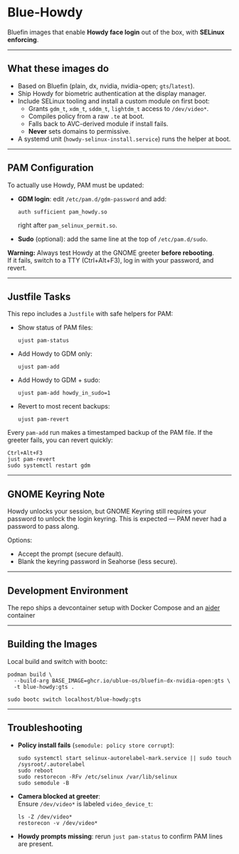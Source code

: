 # Blue-Howdy

Bluefin images that enable **Howdy face login** out of the box, with **SELinux enforcing**.

---

## What these images do

- Based on Bluefin (plain, dx, nvidia, nvidia-open; `gts`/`latest`).
- Ship Howdy for biometric authentication at the display manager.
- Include SELinux tooling and install a custom module on first boot:
  - Grants `gdm_t`, `xdm_t`, `sddm_t`, `lightdm_t` access to `/dev/video*`.
  - Compiles policy from a raw `.te` at boot.
  - Falls back to AVC-derived module if install fails.
  - **Never** sets domains to permissive.
- A systemd unit (`howdy-selinux-install.service`) runs the helper at boot.

---

## PAM Configuration

To actually use Howdy, PAM must be updated:

- **GDM login**: edit `/etc/pam.d/gdm-password` and add:

      auth sufficient pam_howdy.so

  right after `pam_selinux_permit.so`.

- **Sudo** (optional): add the same line at the top of `/etc/pam.d/sudo`.

**Warning:** Always test Howdy at the GNOME greeter **before rebooting**.  
If it fails, switch to a TTY (Ctrl+Alt+F3), log in with your password, and revert.

---

## Justfile Tasks

This repo includes a `Justfile` with safe helpers for PAM:

- Show status of PAM files:

      ujust pam-status

- Add Howdy to GDM only:

      ujust pam-add

- Add Howdy to GDM + sudo:

      ujust pam-add howdy_in_sudo=1

- Revert to most recent backups:

      ujust pam-revert

Every `pam-add` run makes a timestamped backup of the PAM file. If the greeter fails, you can revert quickly:

    Ctrl+Alt+F3
    just pam-revert
    sudo systemctl restart gdm

---

## GNOME Keyring Note

Howdy unlocks your session, but GNOME Keyring still requires your password to unlock the login keyring. This is expected — PAM never had a password to pass along.

Options:
- Accept the prompt (secure default).
- Blank the keyring password in Seahorse (less secure).

---

## Development Environment

The repo ships a devcontainer setup with Docker Compose and an [aider](https://aider.chat/) container

---

## Building the Images

Local build and switch with bootc:

    podman build \
      --build-arg BASE_IMAGE=ghcr.io/ublue-os/bluefin-dx-nvidia-open:gts \
      -t blue-howdy:gts .

    sudo bootc switch localhost/blue-howdy:gts

---

## Troubleshooting

- **Policy install fails** (`semodule: policy store corrupt`):

      sudo systemctl start selinux-autorelabel-mark.service || sudo touch /sysroot/.autorelabel
      sudo reboot
      sudo restorecon -RFv /etc/selinux /var/lib/selinux
      sudo semodule -B

- **Camera blocked at greeter**:  
  Ensure `/dev/video*` is labeled `video_device_t`:

      ls -Z /dev/video*
      restorecon -v /dev/video*

- **Howdy prompts missing**: rerun `just pam-status` to confirm PAM lines are present.

